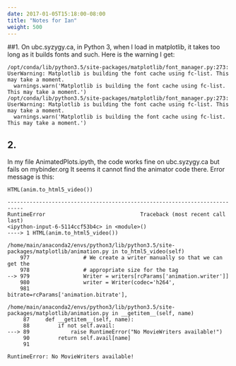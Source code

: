 ```yaml
---
date: 2017-01-05T15:18:00-08:00
title: "Notes for Ian"
weight: 500
---
```


##1. 
On ubc.syzygy.ca, in Python 3, when I load in matplotlib, it takes too long as it builds fonts and such. Here is the warning I get:


```
/opt/conda/lib/python3.5/site-packages/matplotlib/font_manager.py:273: UserWarning: Matplotlib is building the font cache using fc-list. This may take a moment.
  warnings.warn('Matplotlib is building the font cache using fc-list. This may take a moment.')
/opt/conda/lib/python3.5/site-packages/matplotlib/font_manager.py:273: UserWarning: Matplotlib is building the font cache using fc-list. This may take a moment.
  warnings.warn('Matplotlib is building the font cache using fc-list. This may take a moment.')
```


## 2. 
In my file AnimatedPlots.ipyth, the code works fine on ubc.syzygy.ca but fails on mybinder.org
It seems it cannot find the animator code there. Error message is this:



```
HTML(anim.to_html5_video())

---------------------------------------------------------------------------
RuntimeError                              Traceback (most recent call last)
<ipython-input-6-5114ccf53b4c> in <module>()
----> 1 HTML(anim.to_html5_video())

/home/main/anaconda2/envs/python3/lib/python3.5/site-packages/matplotlib/animation.py in to_html5_video(self)
    977                 # We create a writer manually so that we can get the
    978                 # appropriate size for the tag
--> 979                 Writer = writers[rcParams['animation.writer']]
    980                 writer = Writer(codec='h264',
    981                                 bitrate=rcParams['animation.bitrate'],

/home/main/anaconda2/envs/python3/lib/python3.5/site-packages/matplotlib/animation.py in __getitem__(self, name)
     87     def __getitem__(self, name):
     88         if not self.avail:
---> 89             raise RuntimeError("No MovieWriters available!")
     90         return self.avail[name]
     91 

RuntimeError: No MovieWriters available!
```


